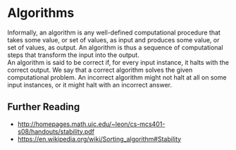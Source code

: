 # Algorithms

Informally, an algorithm is any well-defined computational procedure that takes some value, or set of values, as input and produces some value, or set of values, as output. An algorithm is thus a sequence of computational steps that transform the input into the output.  
An algorithm is said to be correct if, for every input instance, it halts with the correct output. We say that a correct algorithm solves the given computational problem. An incorrect algorithm might not halt at all on some input instances, or it might halt with an incorrect answer.

## Further Reading

- http://homepages.math.uic.edu/~leon/cs-mcs401-s08/handouts/stability.pdf
- https://en.wikipedia.org/wiki/Sorting_algorithm#Stability
